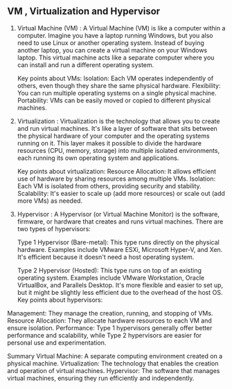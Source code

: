 ##  VM , Virtualization and Hypervisor

1. Virtual Machine (VM) : A Virtual Machine (VM) is like a computer within a computer. Imagine you have a laptop running Windows, but you also need to use
   Linux or another operating system. Instead of buying another laptop, you can create a virtual machine on your Windows laptop. This virtual machine acts
   like a separate computer where you can install and run a different operating system.

      Key points about VMs:
      Isolation: Each VM operates independently of others, even though they share the same physical hardware.
      Flexibility: You can run multiple operating systems on a single physical machine.
      Portability: VMs can be easily moved or copied to different physical machines.

2. Virtualization : Virtualization is the technology that allows you to create and run virtual machines. It's like a layer of software that sits between the
   physical hardware of your computer and the operating systems running on it. This layer makes it possible to divide the hardware resources (CPU, memory, storage)
   into multiple isolated environments, each running its own operating system and applications.
      
      Key points about virtualization:
      Resource Allocation: It allows efficient use of hardware by sharing resources among multiple VMs.
      Isolation: Each VM is isolated from others, providing security and stability.
      Scalability: It's easier to scale up (add more resources) or scale out (add more VMs) as needed.

3. Hypervisor : A Hypervisor (or Virtual Machine Monitor) is the software, firmware, or hardware that creates and runs virtual machines. There are two types of hypervisors:

      Type 1 Hypervisor (Bare-metal): This type runs directly on the physical hardware. Examples include VMware ESXi, Microsoft Hyper-V, and Xen. It's efficient because it doesn't need a host operating system.
      
      Type 2 Hypervisor (Hosted): This type runs on top of an existing operating system. Examples include VMware Workstation, Oracle VirtualBox, and Parallels Desktop. It's more flexible and easier to set up, but it might be slightly less efficient due to the overhead of the host OS.
      Key points about hypervisors:

Management: They manage the creation, running, and stopping of VMs.
Resource Allocation: They allocate hardware resources to each VM and ensure isolation.
Performance: Type 1 hypervisors generally offer better performance and scalability, while Type 2 hypervisors are easier for personal use and experimentation.


Summary
Virtual Machine: A separate computing environment created on a physical machine.
Virtualization: The technology that enables the creation and operation of virtual machines.
Hypervisor: The software that manages virtual machines, ensuring they run efficiently and independently.





